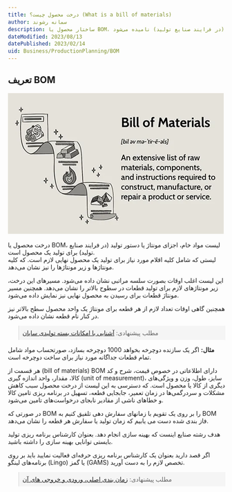 ```yaml
---
title: درخت محصول چیست؟ (What is a bill of materials)
author: سمانه رشوند  
description: ساختار محصول یا BOM، لیست اجزای مونتاژ یا دستور تولید (در فرایند صنایع تولید) نامیده می‌شود
dateModified: 2023/08/13
datePublished: 2023/02/14
uid: Business/ProductionPlanning/BOM
---
```

## تعریف BOM
![BOM](./Images/BillOfMaterial.webp)

درخت محصول یا BOM، لیست مواد خام، اجزای مونتاژ یا دستور تولید (در فرایند صنایع تولید) برای تولید یک محصول است.  
لیستی که شامل کلیه اقلام مورد نیاز برای تولید یک محصول نهایی لازم است. که کلیه مونتاژها و زیر مونتاژها را نیز نشان می‌دهد. 

این لیست اغلب اوقات بصورت سلسه مراتبی نشان داده می‌شود. مسیرهای این درخت، زیر مونتاژهای لازم برای تولید قطعات در سطوح بالاتر را نشان می‌دهد. همچنین مسیر مونتاژ قطعات برای رسیدن به محصول نهایی نیز نمایش داده می‌شود.

همچنین گاهی اوقات تعداد لازم از هر قطعه برای مونتاژ یک واحد محصول سطح بالاتر نیز در کنار نام قطعه نشان داده می‌شود.

<blockquote style="background-color:#f5f5f5; padding:0.5rem">
مطلب پیشنهادی: <a href="https://www.hooshkar.com/Software/Sayan/Package/Industrial" target="_blank"> آشنایی با امکانات بسته تولیدی سایان</a>
</blockquote>

**مثال:** اگر یک سازنده دوچرخه بخواهد 1000 دوچرخه بسازد، صورتحساب مواد شامل تمام قطعات جداگانه مورد نیاز برای ساخت دوچرخه است.

هر قسمت از  (bill of materials) BOM دارای اطلاعاتی در خصوص قیمت، شرح و کد کالا، مقدار، واحد اندازه گیری (unit of measurement)، سایز، طول، وزن و ویژگی‌های دیگری از کالا یا محصول است. که دسترسی به این لیست از درخت محصول سبب کاهش مشکلات و سردرگمی‌ها در زمان تعمیر، جابجایی قطعه، تسهیل در برنامه ریزی تامین کالا و خطاهای ناشی از مقادیر نابجای درخواست‌های تامین می‌شود.


در صورتی که BOM را بر روی یک تقویم با زمانهای سفارش دهی تلفیق کنیم به BOM فاز بندی شده دست می یابیم که زمان تولید یا سفارش هر قطعه را نشان می‌دهد.

هدف رشته صنایع اینست که بهینه سازی انجام دهد. بعنوان کارشناس برنامه ریزی تولید بایستی توانایی بهینه سازی را داشته باشید. 

اگر قصد دارید بعنوان یک کارشناس برنامه ریزی حرفه‌ای فعالیت نمایید باید بر روی برنامه‌های لینگو (Lingo) یا گمز (GAMS) تخصص لازم را به دست آورید.

<blockquote style="background-color:#f5f5f5; padding:0.5rem">
مطلب پیشنهادی: <a href="https://www.hooshkar.com/Wiki/Production/MasterScheduling" target="_blank">زمان بندی اصلی، ورودی و خروجی های آن</a>
</blockquote>

